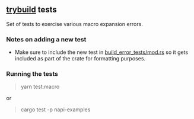## [trybuild](https://docs.rs/trybuild/latest/trybuild/) tests

Set of tests to exercise various macro expansion errors.

### Notes on adding a new test

- Make sure to include the new test in [build_error_tests/mod.rs](./build_error_tests/mod.rs) so it gets included as
  part of the crate for formatting purposes.

### Running the tests

> yarn test:macro

or

> cargo test -p napi-examples
